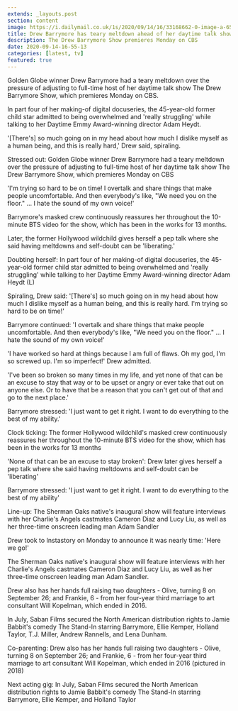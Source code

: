 ```yaml
---
extends: _layouts.post
section: content
image: https://i.dailymail.co.uk/1s/2020/09/14/16/33168662-0-image-a-65_1600098127573.jpg 
title: Drew Barrymore has teary meltdown ahead of her daytime talk show premiere I am really struggling 
description: The Drew Barrymore Show premieres Monday on CBS 
date: 2020-09-14-16-55-13 
categories: [latest, tv] 
featured: true 
--- 
```

Golden Globe winner Drew Barrymore had a teary meltdown over the pressure of adjusting to full-time host of her daytime talk show The Drew Barrymore Show, which premieres Monday on CBS.

In part four of her making-of digital docuseries, the 45-year-old former child star admitted to being overwhelmed and 'really struggling' while talking to her Daytime Emmy Award-winning director Adam Heydt.

'[There's] so much going on in my head about how much I dislike myself as a human being, and this is really hard,' Drew said, spiraling.   

Stressed out: Golden Globe winner Drew Barrymore had a teary meltdown over the pressure of adjusting to full-time host of her daytime talk show The Drew Barrymore Show, which premieres Monday on CBS

'I'm trying so hard to be on time! I overtalk and share things that make people uncomfortable. And then everybody's like, "We need you on the floor." ... I hate the sound of my own voice!'

Barrymore's masked crew continuously reassures her throughout the 10-minute BTS video for the show, which has been in the works for 13 months.

Later, the former Hollywood wildchild gives herself a pep talk where she said having meltdowns and self-doubt can be 'liberating.' 

Doubting herself: In part four of her making-of digital docuseries, the 45-year-old former child star admitted to being overwhelmed and 'really struggling' while talking to her Daytime Emmy Award-winning director Adam Heydt (L)

Spiraling, Drew said: '[There's] so much going on in my head about how much I dislike myself as a human being, and this is really hard. I'm trying so hard to be on time!'

Barrymore continued: 'I overtalk and share things that make people uncomfortable. And then everybody's like, "We need you on the floor." ... I hate the sound of my own voice!'

'I have worked so hard at things because I am full of flaws. Oh my god, I'm so screwed up. I'm so imperfect!' Drew admitted.

'I've been so broken so many times in my life, and yet none of that can be an excuse to stay that way or to be upset or angry or ever take that out on anyone else. Or to have that be a reason that you can't get out of that and go to the next place.'

Barrymore stressed: 'I just want to get it right. I want to do everything to the best of my ability.' 

Clock ticking: The former Hollywood wildchild's masked crew continuously reassures her throughout the 10-minute BTS video for the show, which has been in the works for 13 months

'None of that can be an excuse to stay broken': Drew later gives herself a pep talk where she said having meltdowns and self-doubt can be 'liberating'

Barrymore stressed: 'I just want to get it right. I want to do everything to the best of my ability'

Line-up: The Sherman Oaks native's inaugural show will feature interviews with her Charlie's Angels castmates Cameron Diaz and Lucy Liu, as well as her three-time onscreen leading man Adam Sandler

Drew took to Instastory on Monday to announce it was nearly time: 'Here we go!'

The Sherman Oaks native's inaugural show will feature interviews with her Charlie's Angels castmates Cameron Diaz and Lucy Liu, as well as her three-time onscreen leading man Adam Sandler.

Drew also has her hands full raising two daughters - Olive, turning 8 on September 26; and Frankie, 6 - from her four-year third marriage to art consultant Will Kopelman, which ended in 2016.

In July, Saban Films secured the North American distribution rights to Jamie Babbit's comedy The Stand-In starring Barrymore, Ellie Kemper, Holland Taylor, T.J. Miller, Andrew Rannells, and Lena Dunham.

Co-parenting: Drew also has her hands full raising two daughters - Olive, turning 8 on September 26; and Frankie, 6 - from her four-year third marriage to art consultant Will Kopelman, which ended in 2016 (pictured in 2018) 

Next acting gig: In July, Saban Films secured the North American distribution rights to Jamie Babbit's comedy The Stand-In starring Barrymore, Ellie Kemper, and Holland Taylor

